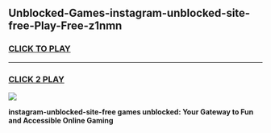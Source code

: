 
## Unblocked-Games-instagram-unblocked-site-free-Play-Free-z1nmn
<h3>
<a href="https://premium76.site?title=instagram-unblocked-site-free&ref=23A">CLICK TO PLAY</a></h3>
<hr>

<h3>
<a href="https://premium76.site?title=instagram-unblocked-site-free&ref=23A">CLICK 2 PLAY</a>
  
</h3>

<a href="https://premium76.site?title=instagram-unblocked-site-free&ref=23A"><img src="https://clearcache.store/games.png"></a>


**instagram-unblocked-site-free games unblocked: Your Gateway to Fun and Accessible Online Gaming**
